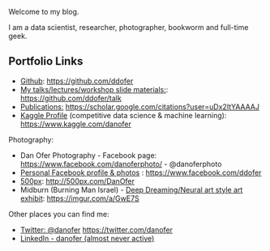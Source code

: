 Welcome to my blog. 

I am a data scientist, researcher, photographer, bookworm and full-time geek.

## Portfolio Links
* [Github](https://github.com/ddofer): https://github.com/ddofer
* [My talks/lectures/workshop slide materials:](https://github.com/ddofer/talk): https://github.com/ddofer/talk
* [Publications:](https://scholar.google.com/citations?user=uDx2ItYAAAAJ) https://scholar.google.com/citations?user=uDx2ItYAAAAJ
* [Kaggle Profile](https://www.kaggle.com/danofer) (competitive data science & machine learning): https://www.kaggle.com/danofer

Photography:
  * Dan Ofer Photography - Facebook page: https://www.facebook.com/danoferphoto/ -  @danoferphoto
  * [Personal Facebook profile & photos](https://www.facebook.com/ddofer) : https://www.facebook.com/ddofer
  * [500px](http://500px.com/DanOfer): http://500px.com/DanOfer
  * Midburn (Burning Man Israel) - [Deep Dreaming/Neural art style art exhibit](https://imgur.com/a/GwE7S): https://imgur.com/a/GwE7S
  
 Other places you can find me:
  * [Twitter: @danofer](https://twitter.com/danofer) https://twitter.com/danofer
  * [LinkedIn - danofer (almost never active)](https://www.linkedin.com/in/danofer/)


